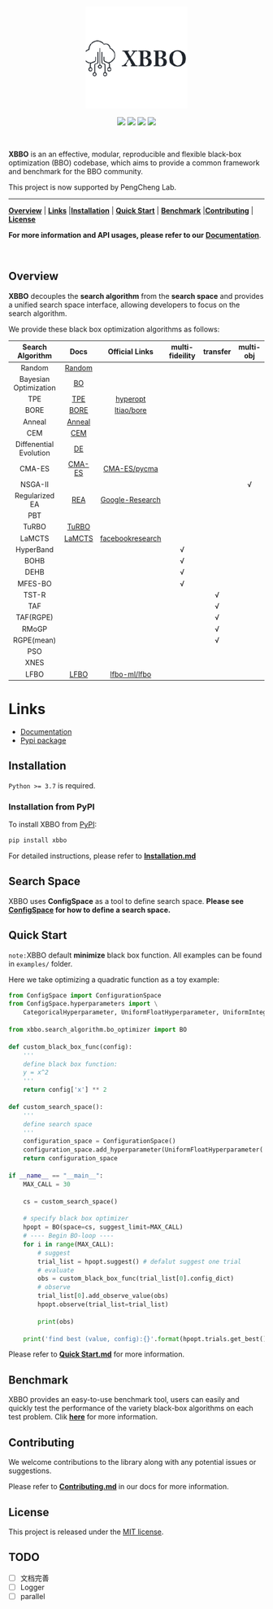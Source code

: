 <div align="center">

<img src="./docs/_static/XBBO_logo.png" width="200">

<p>
	<a href="https://img.shields.io/badge/Python-%3E%3D3.7-blue"><img src="https://img.shields.io/badge/Python-%3E%3D3.7-blue"></a>
	<a href="https://img.shields.io/badge/License-MIT-brightgreen"><img src="https://img.shields.io/badge/License-MIT-brightgreen"></a>
      <a href="https://pypi.org/project/XBBO/"><img src="https://img.shields.io/badge/PyPI-XBBO-yellowgreen.svg"></a>
  <a href="https://xbbo.readthedocs.io/en/latest/?badge=latest"><img src="https://readthedocs.org/projects/xbbo/badge/?version=latest"></a>
  <!-- <a href="https://img.shields.io/badge/Docs-latest-yellowgreen"><img src="https://img.shields.io/badge/Docs-latest-yellowgreen"></a> -->
</p>
</div>

<br>

**XBBO** is an an effective, modular, reproducible and flexible black-box optimization (BBO) codebase, which aims to provide a common framework and benchmark for the BBO community.

This project is now supported by PengCheng Lab.

---

[**Overview**](#overview) | [**Links**](#links) |[**Installation**](#installation) | [**Quick Start**](#quick-start) | [**Benchmark**](#benchmark) |[**Contributing**](#contributing) | [**License**](#license)

**For more information and API usages, please refer to our** [**Documentation**](https://xbbo.readthedocs.io).

<br>

## Overview

**XBBO** decouples the **search algorithm** from the **search space** and provides a unified search space interface, allowing developers to focus on the search algorithm.

We provide these black box optimization algorithms as follows:

|    Search Algorithm    | Docs  |                 Official Links                  | multi-fideility | transfer | multi-obj |
| :--------------------: | :---: | :---------------------------------------------: | :-------------: | :------: | :-------: |
|         Random         |   [Random](examples/RandomSearch/README.md)    |                                                 |                 |          |           |
|         Bayesian Optimization         |   [BO](examples/BayesianOptimization/README.md)    |                                                 |                 |          |           |
|        TPE         |   [TPE](examples/TPE/README.md)    |      [hyperopt](https://github.com/hyperopt/hyperopt)                                           |                 |          |           |
|          BORE          |   [BORE](examples/BORE/README.md)    | [ltiao/bore](https://github.com/ltiao/bore) |                 |          |           |
|         Anneal         |   [Anneal](examples/Anneal/README.md)    |                                                 |                 |          |           |
|         CEM         |   [CEM](examples/CEM/README.md)    |                                                 |                 |          |           |
| Diffenential Evolution |   [DE](examples/DE/README.md)    |                                                 |                 |          |           |
|         CMA-ES         |   [CMA-ES](examples/CMAES/README.md)    |      [CMA-ES/pycma](https://github.com/CMA-ES/pycma)                                           |                 |          |           |
|        NSGA-II         |       |                                                 |                 |          |     √     |
|     Regularized EA     |  [REA](examples/REA/README.md)     |     [Google-Research](https://github.com/AsimKhan2019/Google-Research/tree/cb1b8d505d48e6ee80a786c77f3527b35112755e/evolution/regularized_evolution_algorithm)                                            |                 |          |           |
|          PBT           |       |                                                 |                 |          |           |
|         TuRBO          |   [TuRBO](examples/TuRBO/README.md)    |                                                 |                 |          |           |
|         LaMCTS         | [LaMCTS](./examples/LaMCTS/README.md) | [facebookresearch](https://github.com/facebookresearch/LaMCTS)                                                  |                 |          |           |
|       HyperBand        |       |                                                 |        √        |          |           |
|          BOHB          |       |                                                 |        √        |          |           |
|          DEHB          |       |                                                 |        √        |          |           |
|        MFES-BO         |       |                                                 |        √        |          |           |
|         TST-R          |       |                                                 |                 |    √     |           |
|          TAF           |       |                                                 |                 |    √     |           |
|       TAF(RGPE)        |       |                                                 |                 |    √     |           |
|         RMoGP          |       |                                                 |                 |    √     |           |
|       RGPE(mean)       |       |                                                 |                 |    √     |           |
|          PSO           |       |                                                 |                 |          |           |
|          XNES          |       |                                                 |                 |          |           |
|          LFBO          |    [LFBO](examples/LFBO/README.md)   | [lfbo-ml/lfbo](https://github.com/lfbo-ml/lfbo) |                 |          |           |

# Links

- [Documentation](https://xbbo.readthedocs.io)
- [Pypi package](https://pypi.org/project/XBBO/)

## Installation

`Python >= 3.7` is required.

### Installation from PyPI

To install XBBO from [PyPI](https://pypi.org/project/XBBO/):

```bash
pip install xbbo
```

For detailed instructions, please refer to [**Installation.md**](./docs/Installation/Installation.md)

## Search Space

XBBO uses **ConfigSpace** as a tool to define search space. **Please see [ConfigSpace](https://automl.github.io/ConfigSpace/master/API-Doc.html) for how to define a search space.**

## Quick Start

`note:`XBBO default **minimize** black box function. All examples can be found in `examples/` folder.


Here we take optimizing a quadratic function as a toy example:

```python
from ConfigSpace import ConfigurationSpace
from ConfigSpace.hyperparameters import \
    CategoricalHyperparameter, UniformFloatHyperparameter, UniformIntegerHyperparameter

from xbbo.search_algorithm.bo_optimizer import BO

def custom_black_box_func(config):
    '''
    define black box function:
    y = x^2
    '''
    return config['x'] ** 2

def custom_search_space():
    '''
    define search space
    '''
    configuration_space = ConfigurationSpace()
    configuration_space.add_hyperparameter(UniformFloatHyperparameter('x', -10, 10, default_value=-3))
    return configuration_space

if __name__ == "__main__":
    MAX_CALL = 30

    cs = custom_search_space()

    # specify black box optimizer
    hpopt = BO(space=cs, suggest_limit=MAX_CALL)
    # ---- Begin BO-loop ----
    for i in range(MAX_CALL):
        # suggest
        trial_list = hpopt.suggest() # defalut suggest one trial
        # evaluate 
        obs = custom_black_box_func(trial_list[0].config_dict)
        # observe
        trial_list[0].add_observe_value(obs)
        hpopt.observe(trial_list=trial_list)
        
        print(obs)
    
    print('find best (value, config):{}'.format(hpopt.trials.get_best()))
```

Please refer to [**Quick Start.md**](./docs/QuickStart/QuickStart.md) for more information.

## Benchmark

XBBO provides an easy-to-use benchmark tool, users can easily and quickly test the performance of the variety black-box algorithms on each test problem. Clik [**here**](./docs/Benchmark/Benchmark.md) for more information.


## Contributing

We welcome contributions to the library along with any potential issues or suggestions.

Please refer to [**Contributing.md**](./docs/Contributing/Contributing.md) in our docs for more information.

## License

This project is released under the [MIT license](https://mit-license.org).

## TODO

- [ ] 文档完善
- [ ] Logger
- [ ] parallel
